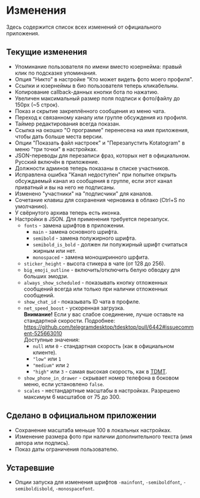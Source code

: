 # Изменения

Здесь содержится список всех изменений от официального приложения.

## Текущие изменения

* Упоминание пользователя по имени вместо юзернейма: правый клик по подсказке упоминания.
* Опция "Никто" в настройке "Кто может видеть фото моего профиля".
* Ссылки и юзернеймы в био пользователя теперь кликабельны.
* Копирование callback-данных кнопки бота по нажатию.
* Увеличен максимальный размер поля подписи к фото/файлу до 150px (\~5 строк).
* Показ и скрытие закреплённого сообщения из меню чата.
* Переход к связанному каналу или группе обсуждения из профиля.
* Таймер редактирования всегда показан.
* Ссылка на окошко "О программе" перенесена на имя приложения, чтобы дать больше места версии.
* Опции "Показать файл настроек" и "Перезапустить Kotatogram" в меню "три точки" в настройках.
* JSON-переводы для перезаписи фраз, которых нет в официальном. Русский включён в приложение.
* Должности админов теперь показаны в списке участников.
* Исправлена ошибка "Канал недоступен" при попытке открыть обсуждаемый канал из сообщения в группе, если этот канал приватный и вы на него не подписаны.
* Изменено "участники" на "подписчики" для каналов.
* Сочетание клавиш для сохранения черновика в облако (Ctrl+S по умолчанию).
* У свёрнутого архива теперь есть иконка.
* Настройки в JSON. Для применения требуется перезапуск.
  * `fonts` - замена шрифтов в приложении.
    * `main` - замена основного шрифта.
    * `semibold` - замена полужирного шрифта.
    * `semibold_is_bold` - должен ли полужирный шрифт считаться жирным или нет.
    * `monospaced` - замена моноширинного шрфита.
  * `sticker_height` - высота стикера в чате (от 128 до 256).
  * `big_emoji_outline` - включить/отключить белую обводку для больших эмодзи.
  * `always_show_scheduled` - показывать кнопку отложенных сообщений всегда или только при наличии отложенных сообщений.
  * `show_chat_id` - показывать ID чата в профиле.
  * `net_speed_boost` - ускоренная загрузка.<br>**Внимание!** Если у вас слабое соединение, лучше оставьте на стандартной скорости. Подробнее: https://github.com/telegramdesktop/tdesktop/pull/6442#issuecomment-525663010<br>Доступные значения:
  	* `null` или `0` - стандартная скорость (как в официальном клиенте).
  	* `"low"` или `1`
  	* `"medium"` или `2`
  	* `"high"` или `3` - самая высокая скорость, как в [TDMT](https://github.com/mediatube/tdesktop).
  * `show_phone_in_drawer` - скрывает номер телефона в боковом меню, если установлено `false`.
  * `scales` - нестандартные масштабы в настройках. Разрешено максимум 6 масштабов от 75 до 300.

## Сделано в официальном приложении
* Сохранение масштаба меньше 100 в локальных настройках.
* Изменение размера фото при наличии дополнительного текста (имя автора или подпись).
* Показ даты ограничения пользователю.

## Устаревшие
* Опции запуска для изменения шрифтов `-mainfont`, `-semiboldfont`, `-semiboldisbold`, `-monospacefont`.
